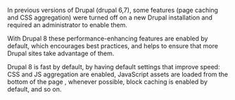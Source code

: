 In previous versions of Drupal \(drupal 6,7\),  some features \(page caching and CSS aggregation\) were turned off on a new Drupal installation and required an administrator to enable them.

With Drupal 8 these performance-enhancing features are enabled by default, which encourages best practices, and helps to ensure that more Drupal sites take advantage of them.

Drupal 8 is fast by default, by having default settings that improve speed: CSS and JS aggregation are enabled, JavaScript assets are loaded from the bottom of the page , whenever possible, block caching is enabled by default, and so on.

